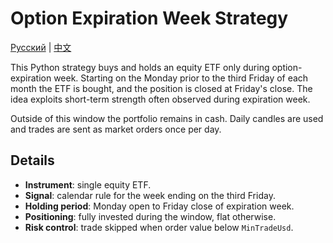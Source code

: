 # Option Expiration Week Strategy

[Русский](README_ru.md) | [中文](README_zh.md)

This Python strategy buys and holds an equity ETF only during option-expiration week. Starting on the Monday prior to the third Friday of each month the ETF is bought, and the position is closed at Friday's close. The idea exploits short-term strength often observed during expiration week.

Outside of this window the portfolio remains in cash. Daily candles are used and trades are sent as market orders once per day.

## Details

- **Instrument**: single equity ETF.
- **Signal**: calendar rule for the week ending on the third Friday.
- **Holding period**: Monday open to Friday close of expiration week.
- **Positioning**: fully invested during the window, flat otherwise.
- **Risk control**: trade skipped when order value below `MinTradeUsd`.
